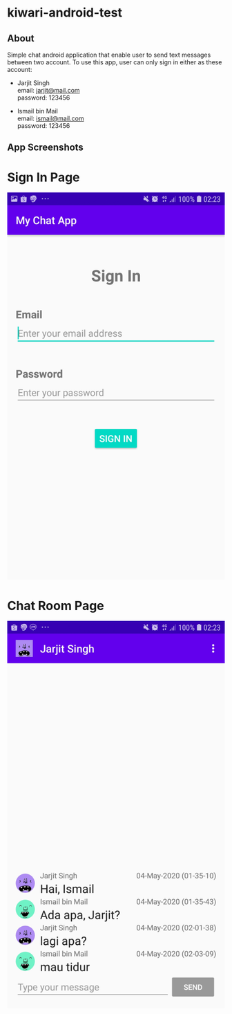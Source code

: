 # kiwari-android-test
## About
Simple chat android application that enable user to send text messages between two account. To use this app, user can only sign in either as these account:

- Jarjit Singh</br>
email: jarjit@mail.com</br>
password: 123456

- Ismail bin Mail</br>
email: ismail@mail.com</br>
password: 123456

## App Screenshots
# Sign In Page
![image](screenshot/signin.jpg)
# Chat Room Page
![image](screenshot/chatroom.jpg)
